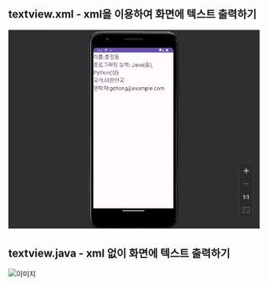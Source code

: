 ## textview.xml - xml을 이용하여 화면에 텍스트 출력하기

![이미지](./img/xml.png)

## textview.java - xml 없이 화면에 텍스트 출력하기

![이미지](/img/without_xml.png)
